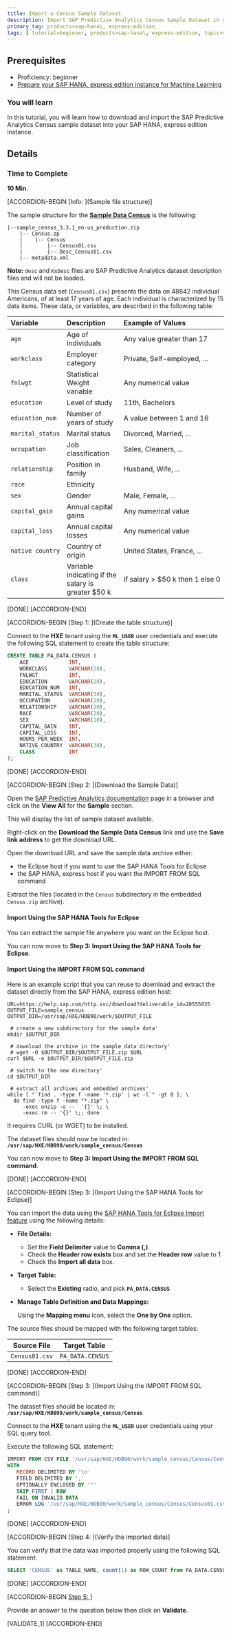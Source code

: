 ```yaml
---
title: Import a Census Sample Dataset
description: Import SAP Predictive Analytics Census Sample Dataset in your SAP HANA, express edition instance
primary_tag: products>sap-hana\, express-edition
tags: [ tutorial>beginner, products>sap-hana\, express-edition, topic>machine-learning ]
---
```


## Prerequisites  
- Proficiency: beginner
- [Prepare your SAP HANA, express edition instance for Machine Learning](https://www.sap.com/developer/tutorials/mlb-hxe-setup-basic.html)

### You will learn

In this tutorial, you will learn how to download and import the SAP Predictive Analytics Census sample dataset into your SAP HANA, express edition instance.

## Details

### Time to Complete
**10 Min**.

[ACCORDION-BEGIN [Info: ](Sample file structure)]

The sample structure for the [**Sample Data Census**](https://help.sap.com/http.svc/download?deliverable_id=20555035) is the following:

```
|--sample_census_3.3.1_en-us_production.zip
    |-- Census.zp
    |    |-- Census
    |        |-- Census01.csv
    |        |-- Desc_Census01.csv
    |-- metadata.xml
```

**Note:** `desc` and `KxDesc` files are SAP Predictive Analytics dataset description files and will not be loaded.

This Census data set (`Census01.csv`) presents the data on 48842 individual Americans, of at least 17 years of age. Each individual is characterized by 15 data items. These data, or variables, are described in the following table:

| Variable                      | Description                                       | Example of Values
| :---------------------------- | :------------------------------------------------ | :-----------------------------------
| <nobr>`age`</nobr>            | Age of individuals                                | <nobr>Any value greater than 17</nobr>
| <nobr>`workclass`</nobr>      | Employer category                                 | <nobr>Private, Self-employed, ...</nobr>
| <nobr>`fnlwgt`</nobr>         | Statistical Weight variable                       | <nobr>Any numerical value</nobr>
| <nobr>`education`</nobr>      | Level of study                                    | <nobr>11th, Bachelors</nobr>
| <nobr>`education_num`</nobr>  | Number of years of study                          | <nobr>A value between 1 and 16</nobr>
| <nobr>`marital_status`</nobr> | Marital status                                    | <nobr>Divorced, Married, ...</nobr>
| <nobr>`occupation`</nobr>     | Job classification                                | <nobr>Sales, Cleaners, ...</nobr>
| <nobr>`relationship`</nobr>   | Position in family                                | <nobr>Husband, Wife, ...</nobr>
| <nobr>`race`</nobr>           | Ethnicity                                         |
| <nobr>`sex`</nobr>            | Gender                                            | <nobr>Male, Female, ...</nobr>
| <nobr>`capital_gain`</nobr>   | Annual capital gains                              | <nobr>Any numerical value</nobr>
| <nobr>`capital_loss`</nobr>   | Annual capital losses                             | <nobr>Any numerical value</nobr>
| <nobr>`native country`</nobr> | Country of origin                                 | <nobr>United States, France, ...</nobr>
| <nobr>`class`</nobr>          | Variable indicating if the salary is greater $50 k | <nobr>if salary > $50 k then 1 else 0</nobr>

[DONE]
[ACCORDION-END] 

[ACCORDION-BEGIN [Step 1: ](Create the table structure)]

Connect to the **HXE** tenant using the **`ML_USER`** user credentials and execute the following SQL statement to create the table structure:

```SQL
CREATE TABLE PA_DATA.CENSUS (
    AGE             INT,
    WORKCLASS       VARCHAR(20),
    FNLWGT          INT,
    EDUCATION       VARCHAR(20),
    EDUCATION_NUM   INT,
    MARITAL_STATUS  VARCHAR(30),
    OCCUPATION      VARCHAR(20),
    RELATIONSHIP    VARCHAR(20),
    RACE            VARCHAR(20),
    SEX             VARCHAR(10),
    CAPITAL_GAIN    INT,
    CAPITAL_LOSS    INT,
    HOURS_PER_WEEK  INT,
    NATIVE_COUNTRY  VARCHAR(30),
    CLASS           INT
);
```

[DONE]
[ACCORDION-END] 

[ACCORDION-BEGIN [Step 2: ](Download the Sample Data)]

Open the [SAP Predictive Analytics documentation](https://help.sap.com/viewer/p/SAP_PREDICTIVE_ANALYTICS) page in a browser and click on the **View All** for the **Sample** section.

This will display the list of sample dataset available.

Right-click on the **Download the Sample Data Census** link and use the **Save link address** to get the download URL.

Open the download URL and save the sample data archive either:

- the Eclipse host if you want to use the SAP HANA Tools for Eclipse
- the SAP HANA, express host if you want the IMPORT FROM SQL command

Extract the files (located in the `Census` subdirectory in the embedded `Census.zip` archive).

#### **Import Using the SAP HANA Tools for Eclipse**

You can extract the sample file anywhere you want on the Eclipse host.

You can now move to **Step 3: Import Using the SAP HANA Tools for Eclipse**.

#### **Import Using the IMPORT FROM SQL command**

Here is an example script that you can reuse to download and extract the dataset directly from the SAP HANA, express edition host:

```shell
URL=https://help.sap.com/http.svc/download?deliverable_id=20555035
OUTPUT_FILE=sample_census
OUTPUT_DIR=/usr/sap/HXE/HDB90/work/$OUTPUT_FILE

 # create a new subdirectory for the sample data'
mkdir $OUTPUT_DIR

 # download the archive in the sample data directory'
 # wget -O $OUTPUT_DIR/$OUTPUT_FILE.zip $URL
curl $URL -o $OUTPUT_DIR/$OUTPUT_FILE.zip

 # switch to the new directory'
cd $OUTPUT_DIR

 # extract all archives and embedded archives'
while [ "`find . -type f -name '*.zip' | wc -l`" -gt 0 ]; \
  do find -type f -name "*.zip" \
     -exec unzip -o --  '{}' \; \
     -exec rm -- '{}' \;; done

```

It requires CURL (or WGET) to be installed.

The dataset files should now be located in: **`/usr/sap/HXE/HDB90/work/sample_census/Census`**

You can now move to **Step 3: Import Using the IMPORT FROM SQL command**.

[DONE]
[ACCORDION-END] 

[ACCORDION-BEGIN [Step 3: ](Import Using the SAP HANA Tools for Eclipse)]

You can import the data using the [SAP HANA Tools for Eclipse Import feature](https://www.sap.com/developer/tutorials/mlb-hxe-import-data-eclipse.html) using the following details:

- **File Details:**

    - Set the **Field Delimiter** value to **Comma (,)**.
    - Check the **Header row exists** box and set the **Header row** value to 1
    - Check the **Import all data** box.

- **Target Table:**

    - Select the **Existing** radio, and pick **`PA_DATA.CENSUS`**

- **Manage Table Definition and Data Mappings:**

    Using the **Mapping menu** icon, select the **One by One** option.

The source files should be mapped with the following target tables:

| Source File                | Target Table                    
| -------------------------- | ----------------------------------  
| `Census01.csv`             | `PA_DATA.CENSUS`                

[DONE]
[ACCORDION-END] 

[ACCORDION-BEGIN [Step 3: ](Import Using the IMPORT FROM SQL command)]

The dataset files should be located in: **`/usr/sap/HXE/HDB90/work/sample_census/Census`**

Connect to the **HXE** tenant using the **`ML_USER`** user credentials using your SQL query tool.

Execute the following SQL statement:

```SQL
IMPORT FROM CSV FILE '/usr/sap/HXE/HDB90/work/sample_census/Census/Census01.csv' INTO PA_DATA.CENSUS
WITH
   RECORD DELIMITED BY '\n'
   FIELD DELIMITED BY ','
   OPTIONALLY ENCLOSED BY '"'
   SKIP FIRST 1 ROW
   FAIL ON INVALID DATA
   ERROR LOG '/usr/sap/HXE/HDB90/work/sample_census/Census/Census01.csv.err'
;
```

[DONE]
[ACCORDION-END] 

[ACCORDION-BEGIN [Step 4: ](Verify the imported data)]

You can verify that the data was imported properly using the following SQL statement:

```SQL
SELECT 'CENSUS' as TABLE_NAME, count(1) as ROW_COUNT from PA_DATA.CENSUS;
```

[DONE]
[ACCORDION-END] 

[ACCORDION-BEGIN [Step 5: ](Validation)]

Provide an answer to the question below then click on **Validate**.

[VALIDATE_1]
[ACCORDION-END] 
